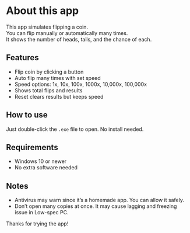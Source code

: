 # About this app

This app simulates flipping a coin.  
You can flip manually or automatically many times.  
It shows the number of heads, tails, and the chance of each.

## Features

- Flip coin by clicking a button  
- Auto flip many times with set speed  
- Speed options: 1x, 10x, 100x, 1000x, 10,000x, 100,000x  
- Shows total flips and results  
- Reset clears results but keeps speed  

## How to use

Just double-click the `.exe` file to open. No install needed.

## Requirements

- Windows 10 or newer  
- No extra software needed  

## Notes

- Antivirus may warn since it’s a homemade app. You can allow it safely.  
- Don’t open many copies at once. It may cause lagging and freezing issue in Low-spec PC.

Thanks for trying the app!
